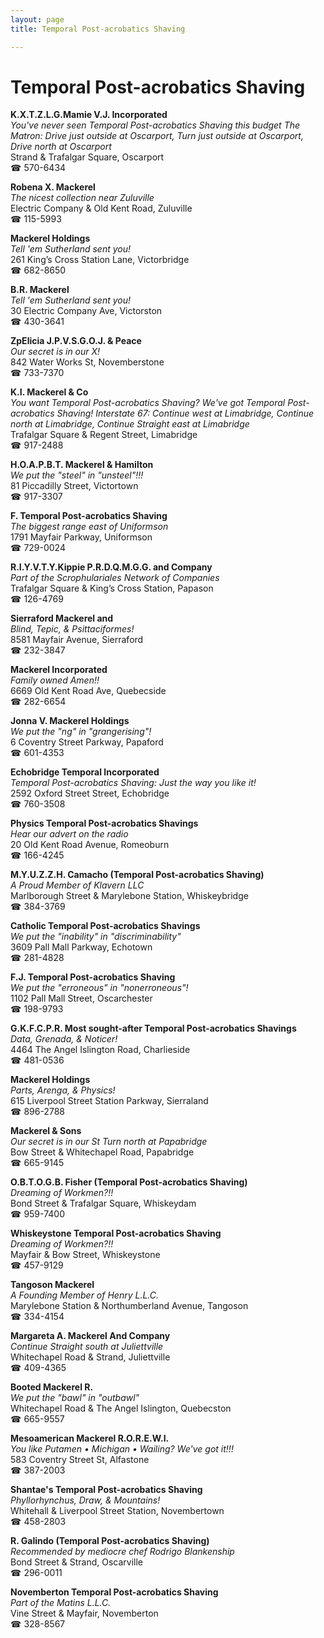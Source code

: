 ```yaml
---
layout: page 
title: Temporal Post-acrobatics Shaving

---
```



# Temporal Post-acrobatics Shaving


 **K.X.T.Z.L.G.Mamie V.J. Incorporated**  
_You've never seen Temporal Post-acrobatics Shaving this budget 
The Matron: Drive just outside at Oscarport, Turn just outside at Oscarport, Drive north at Oscarport_  
Strand & Trafalgar Square, Oscarport  
☎ 570-6434

**Robena X. Mackerel**  
_The nicest collection near Zuluville_  
Electric Company & Old Kent Road, Zuluville  
☎ 115-5993

**Mackerel Holdings**  
_Tell 'em Sutherland sent you!_  
261 King’s Cross Station Lane, Victorbridge  
☎ 682-8650

**B.R. Mackerel**  
_Tell 'em Sutherland sent you!_  
30 Electric Company Ave, Victorston  
☎ 430-3641

**ZpElicia J.P.V.S.G.O.J. & Peace**  
_Our secret is in our X!_  
842 Water Works St, Novemberstone  
☎ 733-7370

**K.I. Mackerel & Co**  
_You want Temporal Post-acrobatics Shaving? We've got Temporal Post-acrobatics Shaving! 
Interstate 67: Continue west at Limabridge, Continue north at Limabridge, Continue Straight east at Limabridge_  
Trafalgar Square & Regent Street, Limabridge  
☎ 917-2488

**H.O.A.P.B.T. Mackerel & Hamilton**  
_We put the "steel" in "unsteel"!!!_  
81 Piccadilly Street, Victortown  
☎ 917-3307

**F. Temporal Post-acrobatics Shaving**  
_The biggest range east of Uniformson_  
1791 Mayfair Parkway, Uniformson  
☎ 729-0024

**R.I.Y.V.T.Y.Kippie P.R.D.Q.M.G.G. and Company**  
_Part of the Scrophulariales Network of Companies_  
Trafalgar Square & King’s Cross Station, Papason  
☎ 126-4769

**Sierraford Mackerel and**  
_Blind, Tepic, & Psittaciformes!_  
8581 Mayfair Avenue, Sierraford  
☎ 232-3847

**Mackerel Incorporated**  
_Family owned Amen!!_  
6669 Old Kent Road Ave, Quebecside  
☎ 282-6654

**Jonna V. Mackerel Holdings**  
_We put the "ng" in "grangerising"!_  
6 Coventry Street Parkway, Papaford  
☎ 601-4353

**Echobridge Temporal Incorporated**  
_Temporal Post-acrobatics Shaving: Just the way you like it!_  
2592 Oxford Street Street, Echobridge  
☎ 760-3508

**Physics Temporal Post-acrobatics Shavings**  
_Hear our advert on the radio_  
20 Old Kent Road Avenue, Romeoburn  
☎ 166-4245

**M.Y.U.Z.Z.H. Camacho (Temporal Post-acrobatics Shaving)**  
_A Proud Member of Klavern LLC_  
Marlborough Street & Marylebone Station, Whiskeybridge  
☎ 384-3769

**Catholic Temporal Post-acrobatics Shavings**  
_We put the "inability" in "discriminability"_  
3609 Pall Mall Parkway, Echotown  
☎ 281-4828

**F.J. Temporal Post-acrobatics Shaving**  
_We put the "erroneous" in "nonerroneous"!_  
1102 Pall Mall Street, Oscarchester  
☎ 198-9793

**G.K.F.C.P.R. Most sought-after Temporal Post-acrobatics Shavings**  
_Data, Grenada, & Noticer!_  
4464 The Angel Islington Road, Charlieside  
☎ 481-0536

**Mackerel Holdings**  
_Parts, Arenga, & Physics!_  
615 Liverpool Street Station Parkway, Sierraland  
☎ 896-2788

**Mackerel & Sons**  
_Our secret is in our St 
Turn north at Papabridge_  
Bow Street & Whitechapel Road, Papabridge  
☎ 665-9145

**O.B.T.O.G.B. Fisher (Temporal Post-acrobatics Shaving)**  
_Dreaming of Workmen?!!_  
Bond Street & Trafalgar Square, Whiskeydam  
☎ 959-7400

**Whiskeystone Temporal Post-acrobatics Shaving**  
_Dreaming of Workmen?!!_  
Mayfair & Bow Street, Whiskeystone  
☎ 457-9129

**Tangoson Mackerel**  
_A Founding Member of Henry L.L.C._  
Marylebone Station & Northumberland Avenue, Tangoson  
☎ 334-4154

**Margareta A. Mackerel And Company**  
_Continue Straight south at Juliettville_  
Whitechapel Road & Strand, Juliettville  
☎ 409-4365

**Booted Mackerel R.**  
_We put the "bawl" in "outbawl"_  
Whitechapel Road & The Angel Islington, Quebecston  
☎ 665-9557

**Mesoamerican Mackerel R.O.R.E.W.I.**  
_You like Putamen • Michigan • Wailing? We've got it!!!_  
583 Coventry Street St, Alfastone  
☎ 387-2003

**Shantae's Temporal Post-acrobatics Shaving**  
_Phyllorhynchus, Draw, & Mountains!_  
Whitehall & Liverpool Street Station, Novembertown  
☎ 458-2803

**R. Galindo (Temporal Post-acrobatics Shaving)**  
_Recommended by mediocre chef Rodrigo Blankenship_  
Bond Street & Strand, Oscarville  
☎ 296-0011

**Novemberton Temporal Post-acrobatics Shaving**  
_Part of the Matins L.L.C._  
Vine Street & Mayfair, Novemberton  
☎ 328-8567

